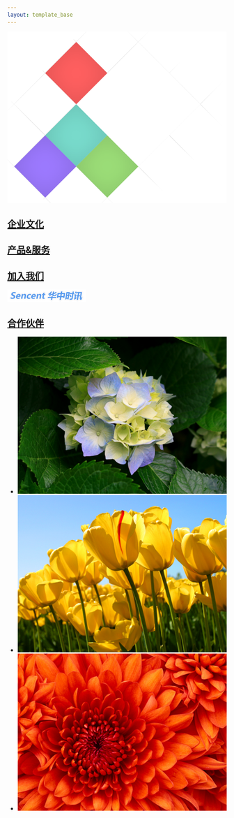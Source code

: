 ```yaml
---
layout: template_base
---
```


<div id="loading"><p class="bunce1"></p><p class="bunce2"></p><p class="bunce3"></p></div>
<div class="main animated  lightSpeedIn">
	<img id="main-bg" src="/static/images/bg.png">
	<div class="nav-box" id="about">
		<a  class="none-href" href="/about">
		<div class="nav-content">
			<h2 class="nav-title">企业文化</h2>
		</div>
		</a>
	</div>	
	<div class="nav-box" id="product">
		<a  class="none-href" href="/product">
		<div class="nav-content">
			<h2 class="nav-title"><a  class="none-href" href="http://www.shike.im">产品&服务</a></h2>
		</div>
		</a>
	</div>
	<div class="nav-box" id="join">
		<a  class="none-href" href="join">
		<div class="nav-content">
		<h2 class="nav-title">加入我们</h2>
		</div>
		</a>
	</div>
	<div class="nav-box" id="contact">
		<a  class="none-href" href="/cooperation#">
		<div class="nav-content">
			<img class="nav-title" src="/static/images/sitelogo.png">
		</div>
		</a>
	</div>
	<div class="nav-box" id="cooperation">
		<a  class="none-href" href="/cooperation">
		<div class="nav-content">
			<h2 class="nav-title">合作伙伴</h2>
		</div>
		</a>
	</div>	
	<div class="nav-box" id="news">
		<div class="nav-content">
		<ul class="img-gallary">
			<li><a><img src="/static/images/gallary/1.jpg" class="img-news" id="img-new0"></a></li>
			<li><a><img src="/static/images/gallary/2.jpg" class="img-news" id="img-new1"></a></li>
			<li><a><img src="/static/images/gallary/3.jpg" class="img-news" id="img-new2"></a></li>
		</ul>
		</div>
		<p class="icon45 ico-next"></p>
		<p class="icon45 ico-prev"></p>
	</div>
</div>
<script type="text/javascript">
$(".main").css({'display':'none'});
$(window).load(function(){
    $("#loading").fadeOut("normal",function(){
        $(".main").fadeIn();
    });
});
</script>
